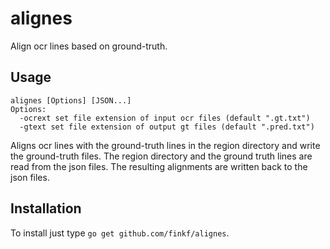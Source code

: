 # alignes
Align ocr lines based on ground-truth.

## Usage
```
alignes [Options] [JSON...]
Options:
  -ocrext set file extension of input ocr files (default ".gt.txt")
  -gtext set file extension of output gt files (default ".pred.txt")
```

Aligns ocr lines with the ground-truth lines in the region directory
and write the ground-truth files.  The region directory and the ground
truth lines are read from the json files.  The resulting alignments
are written back to the json files.

## Installation
To install just type `go get github.com/finkf/alignes`.
